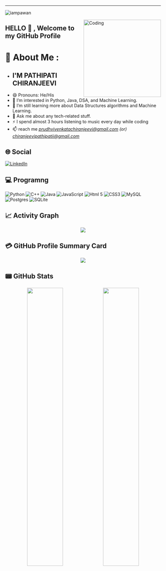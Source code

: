 
<hr />
<p align="left"> <img src="https://komarev.com/ghpvc/?username=Pchiranjeevi06&label=Views&color=blue&style=plastic&style=for-the-badge" alt="iampawan" /> </p>
<img align="right" alt="Coding" width="250" height="250" src="https://media.giphy.com/media/USV0ym3bVWQJJmNu3N/giphy.gif">

<h2 align="left"> 
  HELLO 👋 ,  Welcome to my GitHub Profile </h2>
  
# 💫 About Me :
-  ## I'M PATHIPATI CHIRANJEEVI
- 😄 Pronouns: He/His
- 👀 I’m interested in Python, Java, DSA, and Machine Learning.
- 🌱 I’m still learning more about Data Structures algorithms and Machine Learning.
- 💬 Ask me about any tech-related stuff.
- ⚡ I spend almost 3 hours listening to music every day while coding
- 📫 reach me *prudhvivenkatachiranjeevi@gmail.com (or) chiranjeevipathipatii@gmail.com*


## 🌐 Social
[![LinkedIn](https://img.shields.io/badge/LinkedIn-0077B5?style=for-the-badge&logo=linkedin&logoColor=white)](https://www.linkedin.com/in/chiranjeevi2002)

## 💻 Programng
![Python](https://img.shields.io/badge/Python-3776AB?style=for-the-badge&logo=python&logoColor=white) 
![C++](https://img.shields.io/badge/C%2B%2B-00599C?style=for-the-badge&logo=c%2B%2B&logoColor=white) 
![Java](https://img.shields.io/badge/java-%23ED8B00.svg?style=for-the-badge&logo=java&logoColor=white) 
![JavaScript](https://img.shields.io/badge/javascript-%23323330.svg?style=for-the-badge&logo=javascript&logoColor=%23F7DF1E) 
![Html 5](https://img.shields.io/badge/HTML5-E34F26?style=for-the-badge&logo=html5&logoColor=white) 
![CSS3](https://img.shields.io/badge/CSS3-1572B6?style=for-the-badge&logo=css3&logoColor=white) 
![MySQL](https://img.shields.io/badge/mysql-%2300f.svg?style=for-the-badge&logo=mysql&logoColor=white) 
![Postgres](https://img.shields.io/badge/postgres-%23316192.svg?style=for-the-badge&logo=postgresql&logoColor=white) 
![SQLite](https://img.shields.io/badge/sqlite-%2307405e.svg?style=for-the-badge&logo=sqlite&logoColor=white) 

## 📈 Activity Graph
<p align="center">
	<img src="https://activity-graph.herokuapp.com/graph?username=Pchiranjeevi06&theme=minimal"/>
</p>

## 💳 GitHub Profile Summary Card
<p align="center">
  <img src="https://github-profile-summary-cards.vercel.app/api/cards/profile-details?username=Pchiranjeevi06&theme=vue"/>
</p>

## 📟 GitHub Stats
<p align="center">
	<img width="48%" src="https://github-readme-stats.vercel.app/api?username=Pchiranjeevi06&show_icons=true&theme=vue" />
	<img width="48%" src="https://github-readme-streak-stats.herokuapp.com/?user=Pchiranjeevi06&theme=vue" />
</p>


</div>

<!--
Pchiranjeevi06/Pchiranjeevi06 is a ✨ _special_ ✨ repository because its `README.md` (this file) appears on your GitHub profile.
You can click the Preview link to take a look at your changes.
--->
